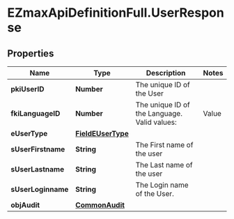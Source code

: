 # EZmaxApiDefinitionFull.UserResponse

## Properties

Name | Type | Description | Notes
------------ | ------------- | ------------- | -------------
**pkiUserID** | **Number** | The unique ID of the User | 
**fkiLanguageID** | **Number** | The unique ID of the Language.  Valid values:  |Value|Description| |-|-| |1|French| |2|English| | 
**eUserType** | [**FieldEUserType**](FieldEUserType.md) |  | 
**sUserFirstname** | **String** | The First name of the user | 
**sUserLastname** | **String** | The Last name of the user | 
**sUserLoginname** | **String** | The Login name of the User. | 
**objAudit** | [**CommonAudit**](CommonAudit.md) |  | 


